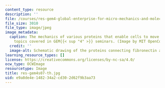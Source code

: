 ```yaml
---
content_type: resource
description: ''
file: /courses/res-gem4-global-enterprise-for-micro-mechanics-and-molecular-medicine-gem4-summer-2006-summer-2007/e9a8de4e148234a2cd302d62f9b3aa73_res-gem4s07-th.jpg
file_size: 3010
file_type: image/jpeg
image_metadata:
  caption: The mechanics of various proteins that enable cells to move is one of the
    topics covered in GEM{{< sup "4" >}} seminars. (Image by MIT OpenCourseWare.)
  credit: ''
  image-alt: Schematic drawing of the proteins connecting fibronectin and actin filaments.
learning_resource_types: []
license: https://creativecommons.org/licenses/by-nc-sa/4.0/
ocw_type: OCWImage
resourcetype: Image
title: res-gem4s07-th.jpg
uid: e9a8de4e-1482-34a2-cd30-2d62f9b3aa73
---
```

